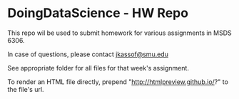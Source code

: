 # DoingDataScience - HW Repo

This repo wil be used to submit homework for various assignments in MSDS 6306.

In case of questions, please contact jkassof@smu.edu

See appropriate folder for all files for that week's assignment.

To render an HTML file directly, prepend "http://htmlpreview.github.io/?" to the file's url.